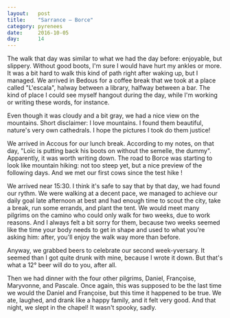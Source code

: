 ```yaml
---
layout:   post
title:    "Sarrance — Borce"
category: pyrenees
date:     2016-10-05
day:      14
---
```


The walk that day was similar to what we had the day before: enjoyable, but slippery. Without good boots, I'm sure I would have hurt my ankles or more. It was a bit hard to walk this kind of path right after waking up, but I managed. We arrived in Bedous for a coffee break that we took at a place called "L'escala", halway between a library, halfway between a bar. The kind of place I could see myself hangout during the day, while I'm working or writing these words, for instance.

Even though it was cloudy and a bit gray, we had a nice view on the mountains. Short disclaimer: I love mountains. I found them beautiful, nature's very own cathedrals. I hope the pictures I took do them justice!

We arrived in Accous for our lunch break. According to my notes, on that day, "Loïc is putting back his boots on without the semelle, the dummy". Apparently, it was worth writing down. The road to Borce was starting to look like mountain hiking: not too steep yet, but a nice preview of the following days. And we met our first cows since the test hike !

We arrived near 15:30. I think it's safe to say that by that day, we had found our rythm. We were walking at a decent pace, we managed to achieve our daily goal late afternoon at best and had enough time to scout the city, take a break, run some errands, and plant the tent. We would meet many pilgrims on the camino who could only walk for two weeks, due to work reasons. And I always felt a bit sorry for them, because two weeks seemed like the time your body needs to get in shape and used to what you're asking him: after, you'll enjoy the walk way more than before.

Anyway, we grabbed beers to celebrate our second week-yversary. It seemed than I got quite drunk with mine, because I wrote it down. But that's what a 12° beer will do to you, after all.

Then we had dinner with the four other pilgrims, Daniel, Françoise, Maryvonne, and Pascale. Once again, this was supposed to be the last time we would the Daniel and Françoise, but this time it happened to be true. We ate, laughed, and drank like a happy family, and it felt very good. And that night, we slept in the chapel! It wasn't spooky, sadly.
